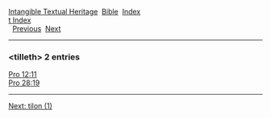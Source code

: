 [Intangible Textual Heritage](../../index)  [Bible](../index) 
[Index](index)   
[t Index](_t_)  
  [Previous](c11595)  [Next](c11597) 

------------------------------------------------------------------------

### &lt;tilleth&gt; 2 entries

[Pro 12:11](../kjv/pro012.htm#011)  
[Pro 28:19](../kjv/pro028.htm#019)  

------------------------------------------------------------------------

[Next: tilon (1)](c11597)
